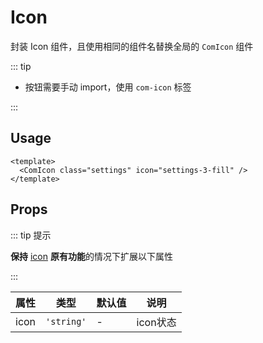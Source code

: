 # Icon

封装 Icon 组件，且使用相同的组件名替换全局的 `ComIcon` 组件

::: tip

- 按钮需要手动 import，使用 `com-icon` 标签


:::

## Usage

```vue
<template>
  <ComIcon class="settings" icon="settings-3-fill" />
</template>
```

## Props

::: tip 提示

**保持** [icon](http://www.remixicon.cn/) **原有功能**的情况下扩展以下属性

:::

| 属性 | 类型                           | 默认值 | 说明                     |
| ---- | ------------------------------ | ------ | ------------------------ |
| icon | `'string'` | -      | icon状态 |
